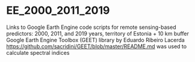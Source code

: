 # EE_2000_2011_2019
Links to Google Earth Engine code scripts for remote sensing-based predictors: 2000, 2011, and 2019 years, territory of Estonia + 10 km buffer
Google Earth Engine Toolbox (GEET) library by Eduardo Ribeiro Lacerda https://github.com/sacridini/GEET/blob/master/README.md was used to calculate spectral indices
